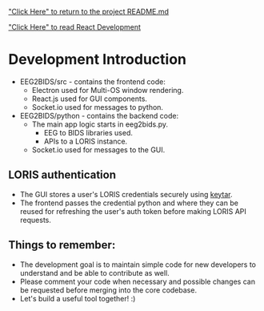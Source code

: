 ["Click Here" to return to the project README.md](../../README.md)

["Click Here" to read React Development](react/README.md)

# Development Introduction

 * EEG2BIDS/src - contains the frontend code:
   * Electron used for Multi-OS window rendering.
   * React.js used for GUI components.
   * Socket.io used for messages to python.
 * EEG2BIDS/python - contains the backend code:
   * The main app logic starts in eeg2bids.py.
     * EEG to BIDS libraries used.
     * APIs to a LORIS instance.
   * Socket.io used for messages to the GUI.

## LORIS authentication

 * The GUI stores a user's LORIS credentials securely using [keytar](https://www.npmjs.com/package/keytar).
 * The frontend passes the credential python and where they can be reused for refreshing the user's auth token before making LORIS API requests.

## Things to remember:

 * The development goal is to maintain simple code for new developers to understand and be able to contribute as well.
 * Please comment your code when necessary and possible changes can be requested before merging into the core codebase.
 * Let's build a useful tool together! :)
